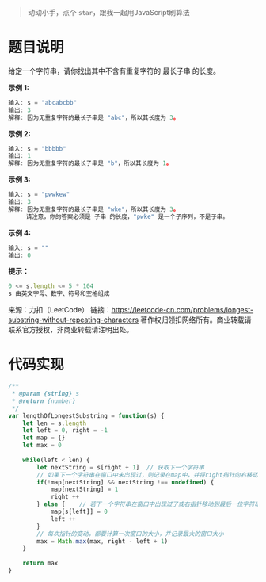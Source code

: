 >动动小手，点个 `star`，跟我一起用JavaScript刷算法

# 题目说明
给定一个字符串，请你找出其中不含有重复字符的 最长子串 的长度。

**示例 1:**

```js
输入: s = "abcabcbb"
输出: 3
解释: 因为无重复字符的最长子串是 "abc"，所以其长度为 3。
```



**示例 2:**

```js
输入: s = "bbbbb"
输出: 1
解释: 因为无重复字符的最长子串是 "b"，所以其长度为 1。
```

**示例 3:**

```js
输入: s = "pwwkew"
输出: 3
解释: 因为无重复字符的最长子串是 "wke"，所以其长度为 3。
     请注意，你的答案必须是 子串 的长度，"pwke" 是一个子序列，不是子串。
```



**示例 4:**

```js
输入: s = ""
输出: 0
```



**提示：**

```js
0 <= s.length <= 5 * 104
s 由英文字母、数字、符号和空格组成
```



来源：力扣（LeetCode）
链接：https://leetcode-cn.com/problems/longest-substring-without-repeating-characters
著作权归领扣网络所有。商业转载请联系官方授权，非商业转载请注明出处。


# 代码实现

```js
/**
 * @param {string} s
 * @return {number}
 */
var lengthOfLongestSubstring = function(s) {
    let len = s.length
    let left = 0, right = -1
    let map = {}
    let max = 0
    
    while(left < len) {
        let nextString = s[right + 1]  // 获取下一个字符串
        // 如果下一个字符串在窗口中未出现过，则记录在map中，并将right指针向右移动一位
        if(!map[nextString] && nextString !== undefined) {
            map[nextString] = 1
            right ++
        } else {    // 若下一个字符串在窗口中出现过了或右指针移动到最后一位字符串了，将左指针对应的字符串在map中的记录设为0，并将左指针向右移动一位
            map[s[left]] = 0
            left ++
        }
        // 每次指针的变动，都要计算一次窗口的大小，并记录最大的窗口大小
        max = Math.max(max, right - left + 1)
    }
    
    return max
}
```

